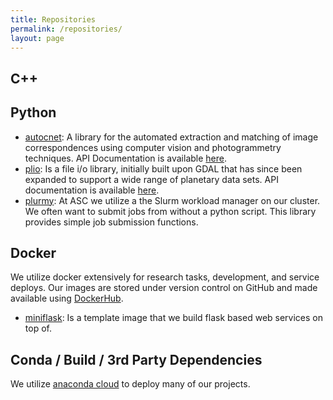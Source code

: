 ```yaml
---
title: Repositories
permalink: /repositories/
layout: page
---
```


## C++

## Python
- [autocnet](https://github.com/USGS-Astrogeology/autocnet): A library for the automated extraction and matching of image correspondences using computer vision and photogrammetry techniques. API Documentation is available [here](https://usgs-astrogeology.github.io/autocnet/).
- [plio](https://github.com/USGS-Astrogeology/plio): Is a file i/o library, initially built upon GDAL that has since been expanded to support a wide range of planetary data sets. API documentation is available [here](https://usgs-astrogeology.github.io/plio).
- [plurmy](https://github.com/USGS-Astrogeology/plurmy): At ASC we utilize a the Slurm workload manager on our cluster. We often want to submit jobs from without a python script. This library provides simple job submission functions.

## Docker
We utilize docker extensively for research tasks, development, and service deploys. Our images are stored under version control on GitHub and made available using [DockerHub](https://hub.docker.com/u/usgsastro/dashboard/).
- [miniflask](https://github.com/USGS-Astrogeology/docker_miniflask): Is a template image that we build flask based web services on top of.


## Conda / Build / 3rd Party Dependencies
We utilize [anaconda cloud](https://anaconda.org/usgs-astrogeology/dashboard) to deploy many of our projects.
